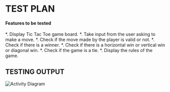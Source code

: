 # TEST PLAN

#### Features to be tested
*. Display Tic Tac Toe game board.
*. Take input from the user asking to make a move.
*. Check if the move made by the player is valid or not.
*. Check if there is a winner.
*. Check if there is a horizontal win or vertical win or diagonal win.
*. Check if the game is a tie.
*. Display the rules of the game.

## TESTING OUTPUT

![Activity Diagram](https://github.com/stepin105083/Tic_Tac_Toe/blob/main/TicTacToe_C/4_TestPlanAndOutput/Testoutput.png)

